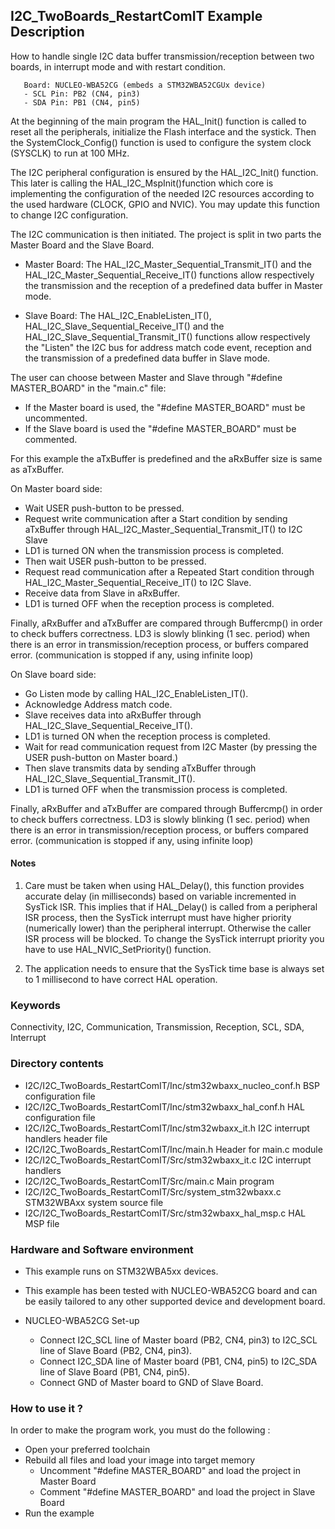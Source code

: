## <b>I2C_TwoBoards_RestartComIT Example Description</b>

How to handle single I2C data buffer transmission/reception between two boards, 
in interrupt mode and with restart condition.

       Board: NUCLEO-WBA52CG (embeds a STM32WBA52CGUx device)
       - SCL Pin: PB2 (CN4, pin3)
       - SDA Pin: PB1 (CN4, pin5)

At the beginning of the main program the HAL_Init() function is called to reset 
all the peripherals, initialize the Flash interface and the systick.
Then the SystemClock_Config() function is used to configure the system
clock (SYSCLK) to run at 100 MHz.

The I2C peripheral configuration is ensured by the HAL_I2C_Init() function.
This later is calling the HAL_I2C_MspInit()function which core is implementing
the configuration of the needed I2C resources according to the used hardware (CLOCK, 
GPIO and NVIC). You may update this function to change I2C configuration.

The I2C communication is then initiated.
The project is split in two parts the Master Board and the Slave Board.

 - Master Board: 
   The HAL_I2C_Master_Sequential_Transmit_IT() and the HAL_I2C_Master_Sequential_Receive_IT() functions 
   allow respectively the transmission and the reception of a predefined data buffer
   in Master mode.

 - Slave Board: 
   The HAL_I2C_EnableListen_IT(), HAL_I2C_Slave_Sequential_Receive_IT() and the HAL_I2C_Slave_Sequential_Transmit_IT() functions 
   allow respectively the "Listen" the I2C bus for address match code event, reception and the transmission of a predefined data buffer
   in Slave mode.

The user can choose between Master and Slave through "#define MASTER_BOARD"
in the "main.c" file:

- If the Master board is used, the "#define MASTER_BOARD" must be uncommented.
- If the Slave board is used the "#define MASTER_BOARD" must be commented.

For this example the aTxBuffer is predefined and the aRxBuffer size is same as aTxBuffer.

On Master board side:

 - Wait USER push-button to be pressed.
 - Request write communication after a Start condition by sending aTxBuffer through HAL_I2C_Master_Sequential_Transmit_IT() to I2C Slave 
 - LD1 is turned ON when the transmission process is completed.
 - Then wait USER push-button to be pressed.
 - Request read communication after a Repeated Start condition through HAL_I2C_Master_Sequential_Receive_IT() to I2C Slave.
 - Receive data from Slave in aRxBuffer.
 - LD1 is turned OFF when the reception process is completed.

Finally, aRxBuffer and aTxBuffer are compared through Buffercmp() in order to 
check buffers correctness.
LD3 is slowly blinking (1 sec. period) when there is an error in transmission/reception process,
or buffers compared error. (communication is stopped if any, using infinite loop)

On Slave board side:

 - Go Listen mode by calling HAL_I2C_EnableListen_IT().
 - Acknowledge Address match code.
 - Slave receives data into aRxBuffer through HAL_I2C_Slave_Sequential_Receive_IT().
 - LD1 is turned ON when the reception process is completed.
 - Wait for read communication request from I2C Master (by pressing the USER push-button on Master board.)
 - Then slave transmits data by sending aTxBuffer through HAL_I2C_Slave_Sequential_Transmit_IT().
 - LD1 is turned OFF when the transmission process is completed.

Finally, aRxBuffer and aTxBuffer are compared through Buffercmp() in order to 
check buffers correctness.
LD3 is slowly blinking (1 sec. period) when there is an error in transmission/reception process,
or buffers compared error. (communication is stopped if any, using infinite loop)

#### <b>Notes</b>

 1. Care must be taken when using HAL_Delay(), this function provides accurate delay (in milliseconds)
    based on variable incremented in SysTick ISR. This implies that if HAL_Delay() is called from
    a peripheral ISR process, then the SysTick interrupt must have higher priority (numerically lower)
    than the peripheral interrupt. Otherwise the caller ISR process will be blocked.
    To change the SysTick interrupt priority you have to use HAL_NVIC_SetPriority() function.

 1. The application needs to ensure that the SysTick time base is always set to 1 millisecond
    to have correct HAL operation.

### <b>Keywords</b>

Connectivity, I2C, Communication, Transmission, Reception, SCL, SDA, Interrupt

### <b>Directory contents</b> 

  - I2C/I2C_TwoBoards_RestartComIT/Inc/stm32wbaxx_nucleo_conf.h BSP configuration file
  - I2C/I2C_TwoBoards_RestartComIT/Inc/stm32wbaxx_hal_conf.h    HAL configuration file
  - I2C/I2C_TwoBoards_RestartComIT/Inc/stm32wbaxx_it.h          I2C interrupt handlers header file
  - I2C/I2C_TwoBoards_RestartComIT/Inc/main.h                   Header for main.c module  
  - I2C/I2C_TwoBoards_RestartComIT/Src/stm32wbaxx_it.c          I2C interrupt handlers
  - I2C/I2C_TwoBoards_RestartComIT/Src/main.c                   Main program
  - I2C/I2C_TwoBoards_RestartComIT/Src/system_stm32wbaxx.c      STM32WBAxx system source file
  - I2C/I2C_TwoBoards_RestartComIT/Src/stm32wbaxx_hal_msp.c     HAL MSP file    

### <b>Hardware and Software environment</b>

  - This example runs on STM32WBA5xx devices.

  - This example has been tested with NUCLEO-WBA52CG board and can be
    easily tailored to any other supported device and development board.    

  - NUCLEO-WBA52CG Set-up

    - Connect I2C_SCL line of Master board (PB2, CN4, pin3) to I2C_SCL line of Slave Board (PB2, CN4, pin3).
    - Connect I2C_SDA line of Master board (PB1, CN4, pin5) to I2C_SDA line of Slave Board (PB1, CN4, pin5).
    - Connect GND of Master board to GND of Slave Board.

### <b>How to use it ?</b>

In order to make the program work, you must do the following :

 - Open your preferred toolchain 
 - Rebuild all files and load your image into target memory
    - Uncomment "#define MASTER_BOARD" and load the project in Master Board
    - Comment "#define MASTER_BOARD" and load the project in Slave Board
 - Run the example

